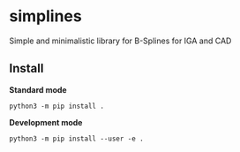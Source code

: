 # simplines

Simple and minimalistic library for B-Splines for IGA and CAD

## Install

**Standard mode**

```shell
python3 -m pip install .
```

**Development mode**

```shell
python3 -m pip install --user -e .
```
